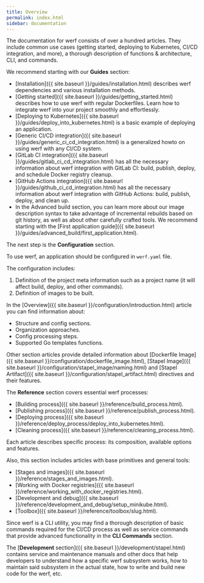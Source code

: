 ```yaml
---
title: Overview
permalink: index.html
sidebar: documentation
---
```


The documentation for werf consists of over a hundred articles. They include common use cases (getting started, deploying to Kubernetes, CI/CD integration, and more), a thorough description of functions & architecture, CLI, and commands.

We recommend starting with our **Guides** section:

- [Installation]({{ site.baseurl }}/guides/installation.html) describes werf dependencies and various installation methods.
- [Getting started]({{ site.baseurl }}/guides/getting_started.html) describes how to use werf with regular Dockerfiles. Learn how to integrate werf into your project smoothly and effortlessly.
- [Deploying to Kubernetes]({{ site.baseurl }}/guides/deploy_into_kubernetes.html) is a basic example of deploying an application.
- [Generic CI/CD integration]({{ site.baseurl }}/guides/generic_ci_cd_integration.html) is a generalized howto on using werf with any CI/CD system.
- [GitLab CI integration]({{ site.baseurl }}/guides/gitlab_ci_cd_integration.html) has all the necessary information about werf integration with GitLab CI: build, publish, deploy, and schedule Docker registry cleanup.
- [GitHub Actions integration]({{ site.baseurl }}/guides/github_ci_cd_integration.html) has all the necessary information about werf integration with GitHub Actions: build, publish, deploy, and clean up.
- In the Advanced build section, you can learn more about our image description syntax to take advantage of incremental rebuilds based on git history, as well as about other carefully crafted tools. We recommend starting with the [First application guide]({{ site.baseurl }}/guides/advanced_build/first_application.html).

The next step is the **Configuration** section.

To use werf, an application should be configured in `werf.yaml` file.

The configuration includes:

1. Definition of the project meta information such as a project name (it will affect build, deploy, and other commands).
2. Definition of images to be built.

In the [Overview]({{ site.baseurl }}/configuration/introduction.html) article you can find information about:

* Structure and config sections.
* Organization approaches.
* Config processing steps.
* Supported Go templates functions.

Other section articles provide detailed information about [Dockerfile Image]({{ site.baseurl }}/configuration/dockerfile_image.html), [Stapel Image]({{ site.baseurl }}/configuration/stapel_image/naming.html) and [Stapel Artifact]({{ site.baseurl }}/configuration/stapel_artifact.html) directives and their features.

The **Reference** section covers essential werf processes:

* [Building process]({{ site.baseurl }}/reference/build_process.html).
* [Publishing process]({{ site.baseurl }}/reference/publish_process.html).
* [Deploying process]({{ site.baseurl }}/reference/deploy_process/deploy_into_kubernetes.html).
* [Cleaning process]({{ site.baseurl }}/reference/cleaning_process.html).

Each article describes specific process: its composition, available options and features.

Also, this section includes articles with base primitives and general tools:

* [Stages and images]({{ site.baseurl }}/reference/stages_and_images.html).
* [Working with Docker registries]({{ site.baseurl }}/reference/working_with_docker_registries.html).
* [Development and debug]({{ site.baseurl }}/reference/development_and_debug/setup_minikube.html).
* [Toolbox]({{ site.baseurl }}/reference/toolbox/slug.html).

Since werf is a CLI utility, you may find a thorough description of basic commands required for the CI/CD process as well as service commands that provide advanced functionality in the **CLI Commands** section.

The [**Development** section]({{ site.baseurl }}/development/stapel.html) contains service and maintenance manuals and other docs that help developers to understand how a specific werf subsystem works, how to maintain said subsystem in the actual state, how to write and build new code for the werf, etc.
